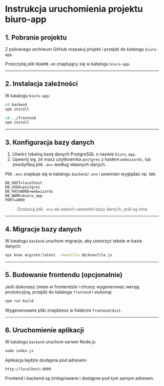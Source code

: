 # Instrukcja uruchomienia projektu **biuro-app**

## 1. Pobranie projektu

Z pobranego archiwum GitHub rozpakuj projekt i przejdź do katalogu `biuro-app`.

Przeczytaj plik `README.md` znajdujący się w katalogu `biuro-app`.

---

## 2. Instalacja zależności

W katalogu `biuro-app`:

```bash
cd backend
npm install

cd ../frontend
npm install
```

---

## 3. Konfiguracja bazy danych

1. Utwórz lokalną bazę danych PostgreSQL o nazwie `biuro_app`.
2. Upewnij się, że masz użytkownika `postgres` z hasłem `webwizards`, lub zmodyfikuj plik `.env` według własnych danych.

Plik `.env` znajduje się w katalogu `backend/.env` i powinien wyglądać np. tak:

```env
DB_HOST=localhost
DB_USER=postgres
DB_PASSWORD=webwizards
DB_NAME=biuro_app
PORT=4000
```

> Dostosuj plik `.env` do swoich ustawień bazy danych, jeśli są inne.

---

## 4. Migracje bazy danych

W katalogu `backend` uruchom migracje, aby utworzyć tabele w bazie danych:

```bash
npx knex migrate:latest --knexfile db/knexfile.js
```

---

## 5. Budowanie frontendu (opcjonalnie)

Jeśli dokonasz zmian w frontendzie i chcesz wygenerować wersję produkcyjną, przejdź do katalogu `frontend` i wykonaj:

```bash
npm run build
```

Wygenerowane pliki znajdziesz w folderze `frontend/dist`.

---

## 6. Uruchomienie aplikacji

W katalogu `backend` uruchom serwer Node.js:

```bash
node index.js
```

Aplikacja będzie dostępna pod adresem:

```
http://localhost:4000
```

Frontend i backend są zintegrowane i dostępne pod tym samym adresem.
